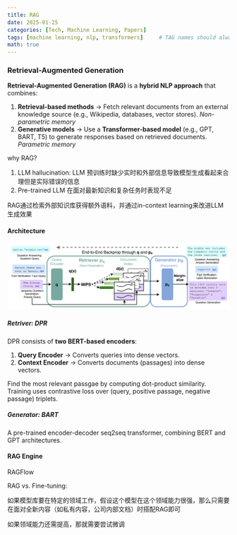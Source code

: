 ```yaml
---
title: RAG
date: 2025-01-25
categories: [Tech, Machine Learning, Papers]
tags: [machine learning, nlp, transformers]     # TAG names should always be lowercase
math: true
---
```


### Retrieval-Augmented Generation

**Retrieval-Augmented Generation (RAG)** is a **hybrid NLP approach** that combines:

1. **Retrieval-based methods** → Fetch relevant documents from an external knowledge source (e.g., Wikipedia, databases, vector stores). _Non-parametric memory_
2. **Generative models** → Use a **Transformer-based model** (e.g., GPT, BART, T5) to generate responses based on retrieved documents. _Parametric memory_

why RAG?

1. LLM hallucination: LLM 预训练时缺少实时和外部信息导致模型生成看起来合理但是实际错误的信息
2. Pre-trained LLM 在面对最新知识和复杂任务时表现不足

RAG通过检索外部知识库获得额外语料，并通过in-context learning来改进LLM生成效果

#### Architecture

![rag](/assets/images/rag.png)

##### Retriver: DPR

DPR consists of **two BERT-based encoders**:

1. **Query Encoder** → Converts queries into dense vectors.
2. **Context Encoder** → Converts documents (passages) into dense vectors.

Find the most relevant passgae by computing dot-product similarity. Training uses contrastive loss over (query, positive passage, negative passage) triplets.



##### Generator: BART

A pre-trained encoder-decoder seq2seq transformer, combining BERT and GPT architectures.





#### RAG Engine

RAGFlow





RAG vs. Fine-tuning:

如果模型库要在特定的领域工作，假设这个模型在这个领域能力很强，那么只需要在面对全新内容（如私有内容，公司内部文档）时搭配RAG即可

如果领域能力还需提高，那就需要尝试微调

